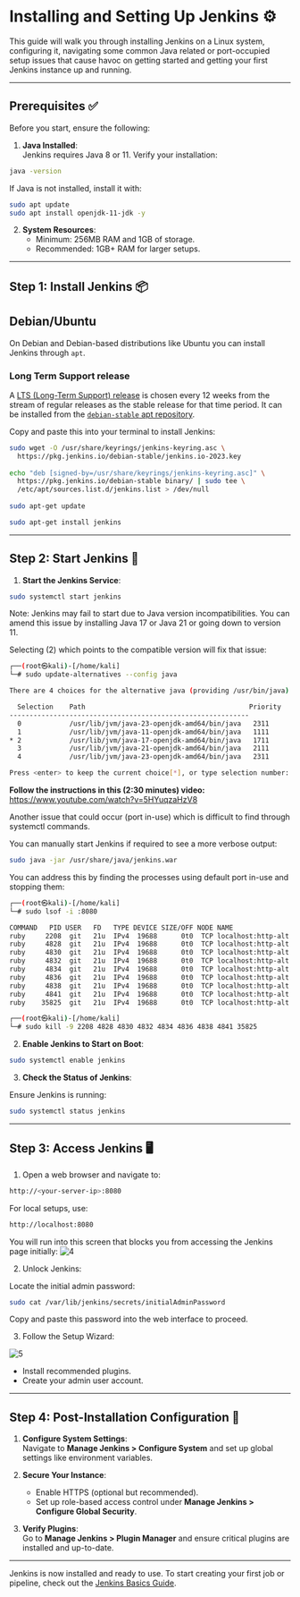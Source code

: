 # Installing and Setting Up Jenkins ⚙️

This guide will walk you through installing Jenkins on a Linux system, configuring it, navigating some common Java related or port-occupied setup issues that cause havoc on getting started and getting your first Jenkins instance up and running.

---

## Prerequisites ✅

Before you start, ensure the following:

1. **Java Installed**:  
   Jenkins requires Java 8 or 11. Verify your installation:  
```bash
java -version
```

If Java is not installed, install it with:
```bash
sudo apt update
sudo apt install openjdk-11-jdk -y
```

2. **System Resources**:
    - Minimum: 256MB RAM and 1GB of storage.
    - Recommended: 1GB+ RAM for larger setups.

---

## Step 1: Install Jenkins 📦

## Debian/Ubuntu[](https://www.jenkins.io/doc/book/installing/linux/#debianubuntu)

On Debian and Debian-based distributions like Ubuntu you can install Jenkins through `apt`.

### [](https://www.jenkins.io/doc/book/installing/linux/#debian-stable)Long Term Support release[](https://www.jenkins.io/doc/book/installing/linux/#debian-stable)

A [LTS (Long-Term Support) release](https://www.jenkins.io/download/lts/) is chosen every 12 weeks from the stream of regular releases as the stable release for that time period. It can be installed from the [`debian-stable` apt repository](https://pkg.jenkins.io/debian-stable/).

Copy and paste this into your terminal to install Jenkins:
```bash
sudo wget -O /usr/share/keyrings/jenkins-keyring.asc \
  https://pkg.jenkins.io/debian-stable/jenkins.io-2023.key
  
echo "deb [signed-by=/usr/share/keyrings/jenkins-keyring.asc]" \
  https://pkg.jenkins.io/debian-stable binary/ | sudo tee \
  /etc/apt/sources.list.d/jenkins.list > /dev/null
  
sudo apt-get update

sudo apt-get install jenkins
```

---

## Step 2: Start Jenkins 🚀

1. **Start the Jenkins Service**:
```bash
sudo systemctl start jenkins
```

Note: Jenkins may fail to start due to Java version incompatibilities. You can amend this issue by installing Java 17 or Java 21 or going down to version 11.

Selecting (2) which points to the compatible version will fix that issue:
```bash
┌──(root㉿kali)-[/home/kali]
└─# sudo update-alternatives --config java

There are 4 choices for the alternative java (providing /usr/bin/java).

  Selection    Path                                         Priority   Status
------------------------------------------------------------
  0            /usr/lib/jvm/java-23-openjdk-amd64/bin/java   2311      auto mode
  1            /usr/lib/jvm/java-11-openjdk-amd64/bin/java   1111      manual mode
* 2            /usr/lib/jvm/java-17-openjdk-amd64/bin/java   1711      manual mode
  3            /usr/lib/jvm/java-21-openjdk-amd64/bin/java   2111      manual mode
  4            /usr/lib/jvm/java-23-openjdk-amd64/bin/java   2311      manual mode

Press <enter> to keep the current choice[*], or type selection number: 
```

**Follow the instructions in this (2:30 minutes) video:**
https://www.youtube.com/watch?v=5HYuqzaHzV8

Another issue that could occur (port in-use) which is difficult to find through systemctl commands.

You can manually start Jenkins if required to see a more verbose output:
```bash
sudo java -jar /usr/share/java/jenkins.war
```

You can address this by finding the processes using default port in-use and stopping them:
```bash
┌──(root㉿kali)-[/home/kali]
└─# sudo lsof -i :8080

COMMAND   PID USER   FD   TYPE DEVICE SIZE/OFF NODE NAME
ruby     2208  git   21u  IPv4  19688      0t0  TCP localhost:http-alt (LISTEN)
ruby     4828  git   21u  IPv4  19688      0t0  TCP localhost:http-alt (LISTEN)
ruby     4830  git   21u  IPv4  19688      0t0  TCP localhost:http-alt (LISTEN)
ruby     4832  git   21u  IPv4  19688      0t0  TCP localhost:http-alt (LISTEN)
ruby     4834  git   21u  IPv4  19688      0t0  TCP localhost:http-alt (LISTEN)
ruby     4836  git   21u  IPv4  19688      0t0  TCP localhost:http-alt (LISTEN)
ruby     4838  git   21u  IPv4  19688      0t0  TCP localhost:http-alt (LISTEN)
ruby     4841  git   21u  IPv4  19688      0t0  TCP localhost:http-alt (LISTEN)
ruby    35825  git   21u  IPv4  19688      0t0  TCP localhost:http-alt (LISTEN)

┌──(root㉿kali)-[/home/kali]
└─# sudo kill -9 2208 4828 4830 4832 4834 4836 4838 4841 35825
```

2. **Enable Jenkins to Start on Boot**:
```bash
sudo systemctl enable jenkins
```

3. **Check the Status of Jenkins**:  

Ensure Jenkins is running:
```bash
sudo systemctl status jenkins
```

---

## Step 3: Access Jenkins 🖥️

1. Open a web browser and navigate to:
```bash
http://<your-server-ip>:8080
```

For local setups, use:
```bash
http://localhost:8080
```

You will run into this screen that blocks you from accessing the Jenkins page initially:
![4](https://github.com/user-attachments/assets/e9f55443-e845-49d7-ae91-5cf4b0a91e8c)

2. Unlock Jenkins:

Locate the initial admin password:
```bash
sudo cat /var/lib/jenkins/secrets/initialAdminPassword
```

Copy and paste this password into the web interface to proceed.

3. Follow the Setup Wizard:

![5](https://github.com/user-attachments/assets/1242b40c-828c-484b-a0d3-1a9c5e7eb9d4)

- Install recommended plugins.
- Create your admin user account.

---

## Step 4: Post-Installation Configuration 🔧

1. **Configure System Settings**:  
    Navigate to **Manage Jenkins > Configure System** and set up global settings like environment variables.
    
2. **Secure Your Instance**:
    
    - Enable HTTPS (optional but recommended).
    - Set up role-based access control under **Manage Jenkins > Configure Global Security**.

1. **Verify Plugins**:  
    Go to **Manage Jenkins > Plugin Manager** and ensure critical plugins are installed and up-to-date.
    

---


Jenkins is now installed and ready to use. To start creating your first job or pipeline, check out the [Jenkins Basics Guide](#).
